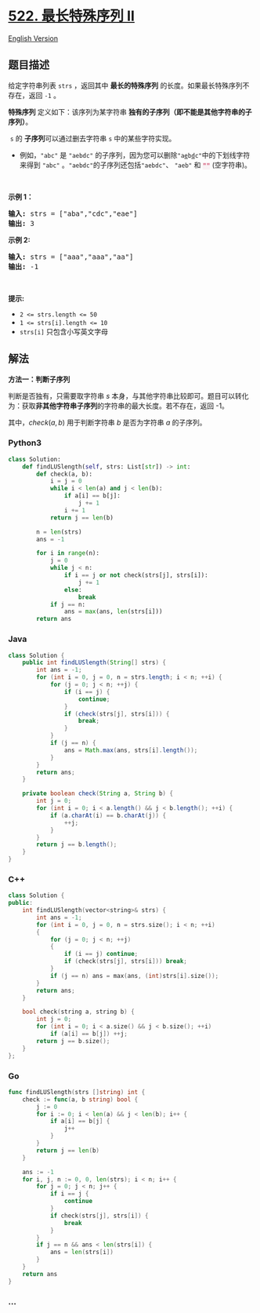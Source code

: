 # [522. 最长特殊序列 II](https://leetcode.cn/problems/longest-uncommon-subsequence-ii)

[English Version](/solution/0500-0599/0522.Longest%20Uncommon%20Subsequence%20II/README_EN.md)

## 题目描述

<!-- 这里写题目描述 -->

<p>给定字符串列表&nbsp;<code>strs</code> ，返回其中 <strong>最长的特殊序列</strong>&nbsp;的长度。如果最长特殊序列不存在，返回 <code>-1</code> 。</p>

<p><strong>特殊序列</strong> 定义如下：该序列为某字符串 <strong>独有的子序列（即不能是其他字符串的子序列）</strong>。</p>

<p>&nbsp;<code>s</code>&nbsp;的&nbsp;<strong>子序列</strong>可以通过删去字符串&nbsp;<code>s</code>&nbsp;中的某些字符实现。</p>

<ul>
	<li>例如，<code>"abc"</code>&nbsp;是 <code>"aebdc"</code>&nbsp;的子序列，因为您可以删除<code>"a<u>e</u>b<u>d</u>c"</code>中的下划线字符来得到 <code>"abc"</code>&nbsp;。<code>"aebdc"</code>的子序列还包括<code>"aebdc"</code>、 <code>"aeb"</code>&nbsp;和 <font color="#c7254e" face="Menlo, Monaco, Consolas, Courier New, monospace"><span style="font-size: 12.6px; background-color: rgb(249, 242, 244);">""</span></font>&nbsp;(空字符串)。</li>
</ul>

<p>&nbsp;</p>

<p><strong>示例 1：</strong></p>

<pre>
<strong>输入:</strong> strs = ["aba","cdc","eae"]
<strong>输出:</strong> 3
</pre>

<p><strong>示例 2:</strong></p>

<pre>
<strong>输入:</strong> strs = ["aaa","aaa","aa"]
<strong>输出:</strong> -1
</pre>

<p>&nbsp;</p>

<p><strong>提示:</strong></p>

<ul>
	<li><code>2 &lt;= strs.length &lt;= 50</code></li>
	<li><code>1 &lt;= strs[i].length &lt;= 10</code></li>
	<li><code>strs[i]</code>&nbsp;只包含小写英文字母</li>
</ul>

## 解法

<!-- 这里可写通用的实现逻辑 -->

**方法一：判断子序列**

判断是否独有，只需要取字符串 $s$ 本身，与其他字符串比较即可。题目可以转化为：获取**非其他字符串子序列**的字符串的最大长度。若不存在，返回 -1。

其中，$check(a,b)$ 用于判断字符串 $b$ 是否为字符串 $a$ 的子序列。

<!-- tabs:start -->

### **Python3**

<!-- 这里可写当前语言的特殊实现逻辑 -->

```python
class Solution:
    def findLUSlength(self, strs: List[str]) -> int:
        def check(a, b):
            i = j = 0
            while i < len(a) and j < len(b):
                if a[i] == b[j]:
                    j += 1
                i += 1
            return j == len(b)

        n = len(strs)
        ans = -1

        for i in range(n):
            j = 0
            while j < n:
                if i == j or not check(strs[j], strs[i]):
                    j += 1
                else:
                    break
            if j == n:
                ans = max(ans, len(strs[i]))
        return ans
```

### **Java**

<!-- 这里可写当前语言的特殊实现逻辑 -->

```java
class Solution {
    public int findLUSlength(String[] strs) {
        int ans = -1;
        for (int i = 0, j = 0, n = strs.length; i < n; ++i) {
            for (j = 0; j < n; ++j) {
                if (i == j) {
                    continue;
                }
                if (check(strs[j], strs[i])) {
                    break;
                }
            }
            if (j == n) {
                ans = Math.max(ans, strs[i].length());
            }
        }
        return ans;
    }

    private boolean check(String a, String b) {
        int j = 0;
        for (int i = 0; i < a.length() && j < b.length(); ++i) {
            if (a.charAt(i) == b.charAt(j)) {
                ++j;
            }
        }
        return j == b.length();
    }
}
```

### **C++**

```cpp
class Solution {
public:
    int findLUSlength(vector<string>& strs) {
        int ans = -1;
        for (int i = 0, j = 0, n = strs.size(); i < n; ++i)
        {
            for (j = 0; j < n; ++j)
            {
                if (i == j) continue;
                if (check(strs[j], strs[i])) break;
            }
            if (j == n) ans = max(ans, (int)strs[i].size());
        }
        return ans;
    }

    bool check(string a, string b) {
        int j = 0;
        for (int i = 0; i < a.size() && j < b.size(); ++i)
            if (a[i] == b[j]) ++j;
        return j == b.size();
    }
};
```

### **Go**

```go
func findLUSlength(strs []string) int {
	check := func(a, b string) bool {
		j := 0
		for i := 0; i < len(a) && j < len(b); i++ {
			if a[i] == b[j] {
				j++
			}
		}
		return j == len(b)
	}

	ans := -1
	for i, j, n := 0, 0, len(strs); i < n; i++ {
		for j = 0; j < n; j++ {
			if i == j {
				continue
			}
			if check(strs[j], strs[i]) {
				break
			}
		}
		if j == n && ans < len(strs[i]) {
			ans = len(strs[i])
		}
	}
	return ans
}
```

### **...**

```

```

<!-- tabs:end -->
